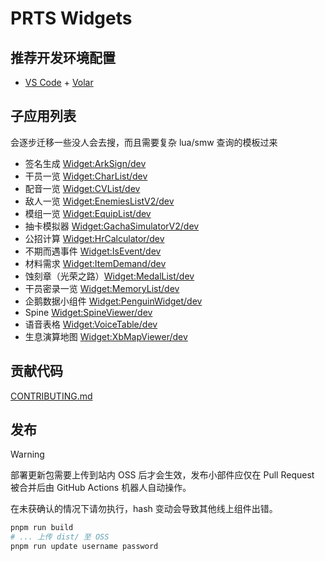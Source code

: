 # PRTS Widgets

## 推荐开发环境配置

- [VS Code](https://code.visualstudio.com/) + [Volar](https://marketplace.visualstudio.com/items?itemName=Vue.volar)

## 子应用列表

会逐步迁移一些没人会去搜，而且需要复杂 lua/smw 查询的模板过来

- 签名生成 [Widget:ArkSign/dev](https://prts.wiki/w/Widget:ArkSign/dev)
- 干员一览 [Widget:CharList/dev](https://prts.wiki/w/Widget:CharList/dev)
- 配音一览 [Widget:CVList/dev](https://prts.wiki/w/Widget:CVList/dev)
- 敌人一览 [Widget:EnemiesListV2/dev](https://prts.wiki/w/Widget:EnemiesListV2/dev)
- 模组一览 [Widget:EquipList/dev](https://prts.wiki/w/Widget:EquipList/dev)
- 抽卡模拟器 [Widget:GachaSimulatorV2/dev](https://prts.wiki/w/Widget:GachaSimulatorV2/dev)
- 公招计算 [Widget:HrCalculator/dev](https://prts.wiki/w/Widget:HrCalculator/dev)
- 不期而遇事件 [Widget:IsEvent/dev](https://prts.wiki/w/Widget:ISEvent/dev)
- 材料需求 [Widget:ItemDemand/dev](https://prts.wiki/w/Widget:ItemDemand/dev)
- 蚀刻章（光荣之路）[Widget:MedalList/dev](https://prts.wiki/w/Widget:MedalList/dev)
- 干员密录一览 [Widget:MemoryList/dev](https://prts.wiki/w/Widget:MemoryList/dev)
- 企鹅数据小组件 [Widget:PenguinWidget/dev](https://prts.wiki/w/Widget:PenguinWidget/dev)
- Spine [Widget:SpineViewer/dev](https://prts.wiki/w/Widget:SpineViewer/dev)
- 语音表格 [Widget:VoiceTable/dev](https://prts.wiki/w/Widget:VoiceTable/dev)
- 生息演算地图 [Widget:XbMapViewer/dev](https://prts.wiki/w/Widget:XbMapViewer/dev)

## 贡献代码

[CONTRIBUTING.md](CONTRIBUTING.md)

## 发布

> [!WARNING]
> 部署更新包需要上传到站内 OSS 后才会生效，发布小部件应仅在 Pull Request 被合并后由 GitHub Actions 机器人自动操作。
>
> 在未获确认的情况下请勿执行，hash 变动会导致其他线上组件出错。

```bash
pnpm run build
# ... 上传 dist/ 至 OSS
pnpm run update username password
```
